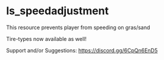 # ls_speedadjustment

This resource prevents player from speeding on gras/sand 

Tire-types now available as well!

Support and/or Suggestions: https://discord.gg/6CpQn6EnD5
